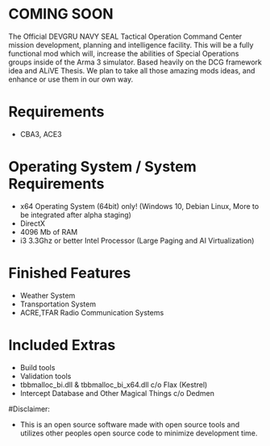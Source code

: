# COMING SOON
The Official DEVGRU NAVY SEAL Tactical Operation Command Center mission development, planning and intelligence facility. This will be a fully functional mod which will, increase the abilities of Special Operations groups inside of the Arma 3 simulator.
Based heavily on the DCG framework idea and ALiVE Thesis. We plan to take all those amazing mods ideas, and enhance or use them in our own way.
# Requirements
- CBA3, ACE3
# Operating System / System Requirements
- x64 Operating System (64bit) only! (Windows 10, Debian Linux, More to be integrated after alpha staging)
- DirectX
- 4096 Mb of RAM
- i3 3.3Ghz or better Intel Processor (Large Paging and AI Virtualization)

# Finished Features
- Weather System
- Transportation System
- ACRE,TFAR Radio Communication Systems

# Included Extras
- Build tools
- Validation tools
- tbbmalloc_bi.dll & tbbmalloc_bi_x64.dll c/o Flax (Kestrel)
- Intercept Database and Other Magical Things c/o Dedmen



#Disclaimer:
- This is an open source software made with open source tools and utilizes other peoples open source code to minimize development time.
